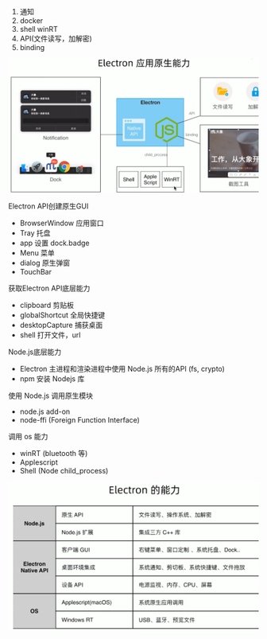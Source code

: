 1. 通知
2. docker
3. shell winRT
4. API(文件读写，加解密)
5. binding

![](2021-05-26-00-00-15.png)

Electron API创建原生GUI
* BrowserWindow 应用窗口
* Tray 托盘
* app 设置 dock.badge
* Menu 菜单
* dialog 原生弹窗
* TouchBar

获取Electron API底层能力
* clipboard 剪贴板
* globalShortcut 全局快捷键
* desktopCapture 捕获桌面
* shell 打开文件，url

Node.js底层能力
* Electron 主进程和渲染进程中使用 Node.js 所有的API (fs, crypto)
* npm 安装 Nodejs 库

使用 Node.js 调用原生模块
* node.js add-on
* node-ffi (Foreign Function Interface)

调用 os 能力
* winRT (bluetooth 等)
* Applescript
* Shell (Node child_process)

![](2021-05-26-00-29-35.png)

